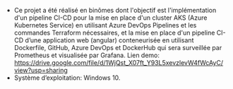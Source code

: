 - Ce projet a été réalisé en binômes dont l'objectif est l'implémentation d'un pipeline CI-CD pour la mise en place d'un cluster AKS (Azure Kubernetes Service) en utilisant Azure DevOps Pipelines et les commandes Terraform nécessaires, et la mise en place d'un pipeline CI-CD d’une application web (angular) conteneurisée en utilisant Dockerfile, GitHub, Azure DevOps et DockerHub qui sera surveillée par Prometheus et visualisée par Grafana. Lien demo: https://drive.google.com/file/d/1WjQst_X07ft_Y93L5xevzlevW4fWcAyC/view?usp=sharing
- Système d’exploitation: Windows 10.
